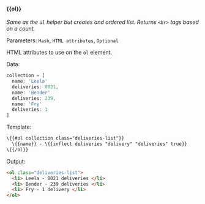 #### \{{ol}}
_Same as the `ul` helper but creates and ordered list. Returns `<br>` tags based on a count._

Parameters: `Hash`, `HTML attributes`, `Optional`

HTML attributes to use on the `ol` element.

Data:

```javascript
collection = [
  name: 'Leela'
  deliveries: 8021,
  name: 'Bender'
  deliveries: 239,
  name: 'Fry'
  deliveries: 1
]
```

Template:

```html
\{{#ol collection class="deliveries-list"}}
  \{{name}} - \{{inflect deliveries "delivery" "deliveries" true}}
\{{/ol}}
```

Output:

```html
<ol class="deliveries-list">
  <li> Leela - 8021 deliveries </li>
  <li> Bender - 239 deliveries </li>
  <li> Fry - 1 delivery </li>
</ol>
```
